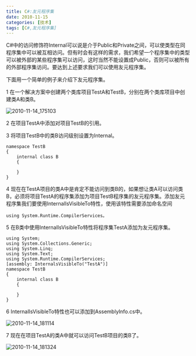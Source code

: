 ```yaml
---
title: C#:友元程序集
date: 2010-11-15
categories: [技术]
tags: [C#,友元程序集]
---
```


C#中的访问修饰符Internal可以说是介于Public和Private之间，可以使类型在同程序集中可以被互相访问。但有时会有这样的需求，我们希望一个程序集中的类型可以被外部的某些程序集可以访问，这时当然不能设置成Public，否则可以被所有的外部程序集访问。要达到上述要求我们可以使用友元程序集。

下面用一个简单的例子来介绍下友元程序集。

1 在一个解决方案中创建两个类库项目TestA和TestB，分别在两个类库项目中创建类A和类B。

![2010-11-14_175103](https://cdn.jsdelivr.net/gh/oec2003/hblog-images/img/202201290807599.png)

2 在项目TestA中添加对项目TestB的引用。

3 将项目TestB中的类B访问级别设置为Internal。

```
namespace TestB
{
    internal class B
    {

    }
}
```

4 现在在TestA项目的类A中是肯定不能访问到类B的，如果想让类A可以访问类B，必须将项目TestA的程序集添加为项目TestB程序集的友元程序集。添加友元程序集我们要使用InternalIsVisibleTo特性，使用该特性需要添加命名空间

```
using System.Runtime.CompilerServices。
```

5 在B类中使用InternalIsVisibleTo特性将程序集TestA添加为友元程序集。

```
using System;
using System.Collections.Generic;
using System.Linq;
using System.Text;
using System.Runtime.CompilerServices;
[assembly: InternalsVisibleTo("TestA")]
namespace TestB
{
    internal class B
    {

    }
}
```

6 InternalIsVisibleTo特性也可以添加到AssemblyInfo.cs中。

![2010-11-14_181114](https://cdn.jsdelivr.net/gh/oec2003/hblog-images/img/202201290808640.png)

7 现在在项目TestA的类A中就可以访问TestB项目的类B了。

![2010-11-14_181324](https://cdn.jsdelivr.net/gh/oec2003/hblog-images/img/202201290808258.png)

